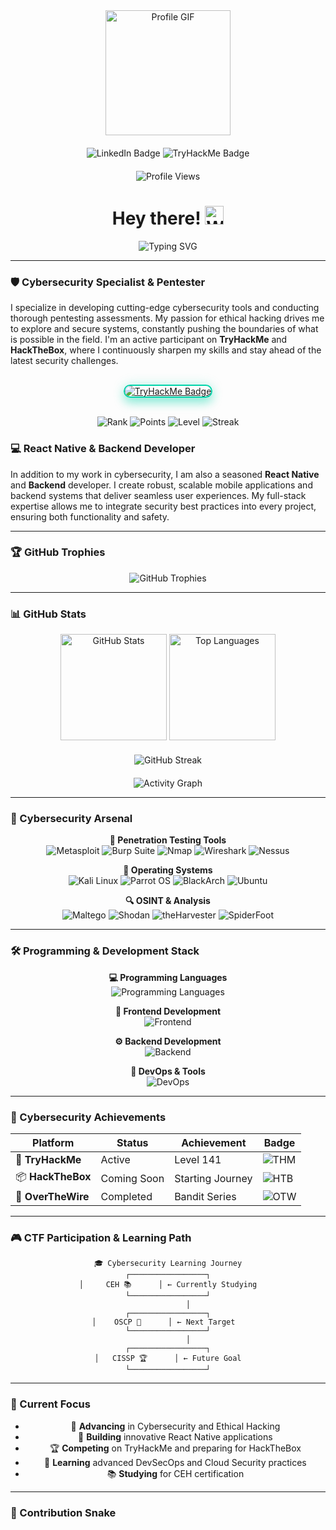 <div id="header" align="center">
  <img src="https://media1.giphy.com/media/v1.Y2lkPTc5MGI3NjExNmFpOTM3b3NhZHMya25rMXc5NXd5N3UwMmVkbmVnM2lpOTh1czN1aiZlcD12MV9pbnRlcm5hbF9naWZfYnlfaWQmY3Q9Zw/2RiU1RUjyh4C4/giphy.webp" width="200" alt="Profile GIF" />
  
  <div id="badges" style="margin: 20px 0;">
    <a href="https://www.linkedin.com/in/tommy-tal-133946298/" style="text-decoration: none;">
      <img src="https://img.shields.io/badge/LinkedIn-0077B5?style=for-the-badge&logo=linkedin&logoColor=white&animation=pulse" alt="LinkedIn Badge"/>
    </a>
    <a href="https://tryhackme.com/p/Byt3Wizz" style="text-decoration: none;">
      <img src="https://img.shields.io/badge/TryHackMe-212C42?style=for-the-badge&logo=tryhackme&logoColor=white" alt="TryHackMe Badge"/>
    </a>
  </div>
  
  <img src="https://komarev.com/ghpvc/?username=ByteWhiz&style=flat-square&color=blue" alt="Profile Views"/>
  
  <h1>
    Hey there!
    <img src="https://media.giphy.com/media/hvRJCLFzcasrR4ia7z/giphy.gif" width="30px" alt="Waving Hand"/>
  </h1>
</div>

<div align="center">
  <img src="https://readme-typing-svg.herokuapp.com?font=Fira+Code&weight=500&size=30&pause=1000&color=00D4AA&center=true&vCenter=true&width=600&lines=Cybersecurity+Specialist+%F0%9F%9B%A1%EF%B8%8F;Ethical+Hacker+%F0%9F%94%90;React+Native+Developer+%F0%9F%93%B1;Full+Stack+Engineer+%F0%9F%92%BB;Penetration+Tester+%E2%9A%A1" alt="Typing SVG" />
</div>

---

### 🛡️ Cybersecurity Specialist & Pentester

I specialize in developing cutting-edge cybersecurity tools and conducting thorough pentesting assessments. My passion for ethical hacking drives me to explore and secure systems, constantly pushing the boundaries of what is possible in the field. I'm an active participant on **TryHackMe** and **HackTheBox**, where I continuously sharpen my skills and stay ahead of the latest security challenges.

<div align="center" style="margin: 30px 0;">
  <a href="https://tryhackme.com/p/Byt3Wizz">
    <img src="https://tryhackme.com/api/v2/badges/public-profile?userPublicId=3077933" 
         alt="TryHackMe Badge" 
         style="border-radius: 15px; 
                box-shadow: 0 8px 16px rgba(0, 212, 170, 0.4), 0 0 20px rgba(0, 212, 170, 0.2); 
                transition: all 0.3s ease; 
                border: 2px solid #00D4AA;" />
  </a>
</div>

<div align="center" style="margin: 20px 0;">
  <img src="https://img.shields.io/badge/🎯_Rank-31057-yellow?style=for-the-badge&labelColor=212C42&color=FFD700&logo=target&logoColor=white" alt="Rank"/>
  <img src="https://img.shields.io/badge/⭐_Points-23-blue?style=for-the-badge&labelColor=212C42&color=87CEEB&logo=star&logoColor=white" alt="Points"/>
  <img src="https://img.shields.io/badge/📊_Level-141-green?style=for-the-badge&labelColor=212C42&color=00D4AA&logo=chartdotjs&logoColor=white" alt="Level"/>
  <img src="https://img.shields.io/badge/🔥_Streak-0_days-orange?style=for-the-badge&labelColor=212C42&color=FFA500&logo=fire&logoColor=white" alt="Streak"/>
</div>

### 💻 React Native & Backend Developer

In addition to my work in cybersecurity, I am also a seasoned **React Native** and **Backend** developer. I create robust, scalable mobile applications and backend systems that deliver seamless user experiences. My full-stack expertise allows me to integrate security best practices into every project, ensuring both functionality and safety.

---

### 🏆 GitHub Trophies

<div align="center">
  <img src="https://github-profile-trophy.vercel.app/?username=ByteWhiz&theme=matrix&no-frame=true&no-bg=true&margin-w=4&column=7" alt="GitHub Trophies" />
</div>

---

### 📊 GitHub Stats

<div align="center">
  <img src="https://github-readme-stats.vercel.app/api?username=ByteWhiz&show_icons=true&theme=chartreuse-dark&hide_border=true&count_private=true&bg_color=0D1117&title_color=00D4AA&icon_color=00D4AA&text_color=FFFFFF" height="170" alt="GitHub Stats" />
  <img src="https://github-readme-stats.vercel.app/api/top-langs/?username=ByteWhiz&layout=compact&theme=chartreuse-dark&hide_border=true&bg_color=0D1117&title_color=00D4AA&text_color=FFFFFF" height="170" alt="Top Languages" />
</div>

<div align="center" style="margin: 20px 0;">
  <img src="https://github-readme-streak-stats.herokuapp.com/?user=ByteWhiz&theme=chartreuse-dark&hide_border=true&background=0D1117&stroke=00D4AA&ring=00D4AA&fire=FFA500&currStreakLabel=00D4AA" alt="GitHub Streak" />
</div>

<div align="center">
  <img src="https://github-readme-activity-graph.vercel.app/graph?username=ByteWhiz&theme=github-compact&bg_color=0D1117&color=00D4AA&line=00D4AA&point=FFFFFF&area=true&hide_border=true" alt="Activity Graph" />
</div>

---

### 🔐 Cybersecurity Arsenal

<div align="center">

**🎯 Penetration Testing Tools**
<br/>
<img src="https://img.shields.io/badge/Metasploit-2596CD?style=for-the-badge&logo=metasploit&logoColor=white" alt="Metasploit"/>
<img src="https://img.shields.io/badge/Burp_Suite-FF6633?style=for-the-badge&logo=burpsuite&logoColor=white" alt="Burp Suite"/>
<img src="https://img.shields.io/badge/Nmap-4682B4?style=for-the-badge&logo=nmap&logoColor=white" alt="Nmap"/>
<img src="https://img.shields.io/badge/Wireshark-1679A7?style=for-the-badge&logo=wireshark&logoColor=white" alt="Wireshark"/>
<img src="https://img.shields.io/badge/Nessus-00C176?style=for-the-badge&logoColor=white" alt="Nessus"/>

**🐧 Operating Systems**
<br/>
<img src="https://img.shields.io/badge/Kali_Linux-557C94?style=for-the-badge&logo=kalilinux&logoColor=white" alt="Kali Linux"/>
<img src="https://img.shields.io/badge/Parrot_OS-15A085?style=for-the-badge&logo=parrotsecurity&logoColor=white" alt="Parrot OS"/>
<img src="https://img.shields.io/badge/BlackArch-000000?style=for-the-badge&logo=archlinux&logoColor=white" alt="BlackArch"/>
<img src="https://img.shields.io/badge/Ubuntu-E95420?style=for-the-badge&logo=ubuntu&logoColor=white" alt="Ubuntu"/>

**🔍 OSINT & Analysis**
<br/>
<img src="https://img.shields.io/badge/Maltego-FF6B35?style=for-the-badge&logoColor=white" alt="Maltego"/>
<img src="https://img.shields.io/badge/Shodan-C4302B?style=for-the-badge&logoColor=white" alt="Shodan"/>
<img src="https://img.shields.io/badge/theHarvester-4A90E2?style=for-the-badge&logoColor=white" alt="theHarvester"/>
<img src="https://img.shields.io/badge/SpiderFoot-000000?style=for-the-badge&logoColor=white" alt="SpiderFoot"/>

</div>

---

### 🛠️ Programming & Development Stack

<div align="center">

**💻 Programming Languages**
<br/>
<img src="https://skillicons.dev/icons?i=js,ts,python,cpp,c,cs&theme=dark" alt="Programming Languages" />

**🎨 Frontend Development**
<br/>
<img src="https://skillicons.dev/icons?i=react,nextjs,html,css,tailwind,threejs&theme=dark" alt="Frontend" />

**⚙️ Backend Development**
<br/>
<img src="https://skillicons.dev/icons?i=nodejs,mongodb,mysql,nginx,express,fastapi&theme=dark" alt="Backend" />

**🔧 DevOps & Tools**
<br/>
<img src="https://skillicons.dev/icons?i=docker,linux,bash,git,vscode,postman&theme=dark" alt="DevOps" />

</div>

---

### 🏅 Cybersecurity Achievements

<div align="center">

| Platform | Status | Achievement | Badge |
|----------|--------|-------------|-------|
| 🎯 **TryHackMe** | Active | Level 141 | ![THM](https://img.shields.io/badge/Rank-31057-yellow?style=flat-square&logo=tryhackme) |
| 📦 **HackTheBox** | Coming Soon | Starting Journey | ![HTB](https://img.shields.io/badge/Status-Planning-blue?style=flat-square&logo=hackthebox) |
| 🔐 **OverTheWire** | Completed | Bandit Series | ![OTW](https://img.shields.io/badge/Bandit-Complete-green?style=flat-square) |

</div>

---

### 🎮 CTF Participation & Learning Path

<div align="center">

```ascii
🎓 Cybersecurity Learning Journey
┌─────────────────┐
│     CEH 📚      │ ← Currently Studying
└─────────────────┘
         │
┌─────────────────┐
│    OSCP 🎯      │ ← Next Target  
└─────────────────┘
         │
┌─────────────────┐
│   CISSP 🏆      │ ← Future Goal
└─────────────────┘
```

</div>

---

### 🎯 Current Focus

<div align="center">

- 🔐 **Advancing** in Cybersecurity and Ethical Hacking
- 📱 **Building** innovative React Native applications  
- 🏆 **Competing** on TryHackMe and preparing for HackTheBox
- 🌱 **Learning** advanced DevSecOps and Cloud Security practices
- 📚 **Studying** for CEH certification

</div>

---

### 🐍 Contribution Snake

<div align="center">
  <img src="https://raw.githubusercontent.com/platane/platane/output/github
